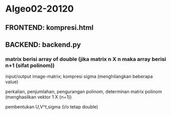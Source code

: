 # Algeo02-20120

## FRONTEND: kompresi.html

## BACKEND: backend.py

### matrix berisi array of double (jika matrix n X n maka array berisi n+1 (sifat polinom))

input/output image-matrix; kompresi sigma (menghilangkan beberapa value)

perkalian, penjumlahan, pengurangan polinom, determinan matrix polinom (menghasilkan vektor 1 X (n+1))

pembentukan U,V^t,sigma (i/o tetap double)


